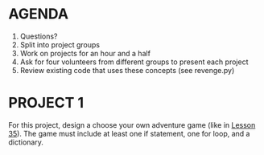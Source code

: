 AGENDA
=======
1. Questions?
2. Split into project groups
3. Work on projects for an hour and a half
4. Ask for four volunteers from different groups to present each project
5. Review existing code that uses these concepts (see revenge.py)


# PROJECT 1
For this project, design a choose your own adventure game (like in [Lesson 35](http://learnpythonthehardway.org/book/ex35.html)).
The game must include at least one if statement, one for loop, and a dictionary.